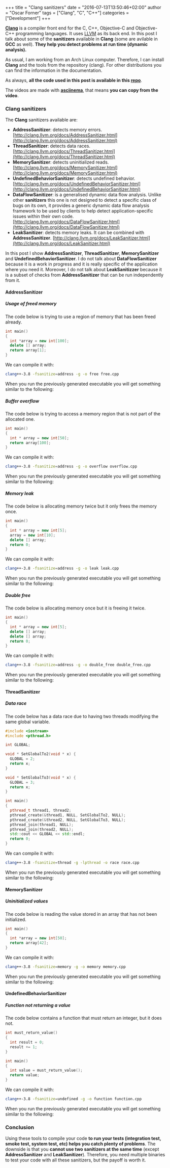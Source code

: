 +++
title = "Clang sanitizers"
date = "2016-07-13T13:50:46+02:00"
author = "Oscar Forner"
tags = ["Clang", "C", "C++"]
categories = ["Development"]
+++

**[Clang](http://clang.llvm.org/)** is a compiler front end for the C, C++, Objective-C and Objective-C++ programming languages. It uses [LLVM](http://llvm.org/) as its back end. In this post I talk about some of the **sanitizers** available in **Clang** (some are avilable in **GCC** as well). **They help you detect problems at run time (dynamic analysis).**

As usual, I am working from an Arch Linux computer. Therefore, I can install **Clang** and the tools from the repository (clang). For other distributions you can find the information in the documentation.

As always, **all the code used in this post is available in this [repo](https://github.com/maitesin/blog/tree/master/clang_sanitizers_2016_07_13)**.

The videos are made with **[asciinema](https://asciinema.org/)**, that means **you can copy from the video**.

### Clang sanitizers

The **Clang** sanitizers available are:

* **AddressSanitizer**: detects memory errors. [http://clang.llvm.org/docs/AddressSanitizer.html](http://clang.llvm.org/docs/AddressSanitizer.html)
* **ThreadSanitizer**: detects data races. [http://clang.llvm.org/docs/ThreadSanitizer.html](http://clang.llvm.org/docs/ThreadSanitizer.html)
* **MemorySanitizer**: detects uninitialized reads. [http://clang.llvm.org/docs/MemorySanitizer.html](http://clang.llvm.org/docs/MemorySanitizer.html)
* **UndefinedBehaviorSanitizer**: detects undefined behavior. [http://clang.llvm.org/docs/UndefinedBehaviorSanitizer.html](http://clang.llvm.org/docs/UndefinedBehaviorSanitizer.html)
* **DataFlowSanitizer**: is a generalised dynamic data flow analysis. Unlike other **sanitizers** this one is not designed to detect a specific class of bugs on its own, it provides a generic dynamic data flow analysis framework to be used by clients to help detect application-specific issues within their own code. [http://clang.llvm.org/docs/DataFlowSanitizer.html](http://clang.llvm.org/docs/DataFlowSanitizer.html)
* **LeakSanitizer**: detects memory leaks. It can be combined with **AddressSanitizer**. [http://clang.llvm.org/docs/LeakSanitizer.html](http://clang.llvm.org/docs/LeakSanitizer.html)

In this post I show **AddressSanitizer**, **ThreadSanitizer**, **MemorySanitizer** and **UndefinedBehaviorSanitizer**. I do not talk about **DataFlowSanitizer** because it is a work in progress and it is really specific of the application where you need it. Moreover, I do not talk about **LeakSanitizzer** because it is a subset of checks from **AddressSanitizer** that can be run independently from it.

#### AddressSanitizer

##### Usage of freed memory

The code below is trying to use a region of memory that has been freed already.

``` cpp
int main()
{
  int *array = new int[100];
  delete [] array;
  return array[1];
}
```

We can compile it with:

``` bash
clang++-3.8 -fsanitize=address -g -o free free.cpp
```

When you run the previously generated executable you will get something similar to the following:
<script type="text/javascript" src="https://asciinema.org/a/3zcpyg71hz6sxnhhxru7pvgtj.js" id="asciicast-3zcpyg71hz6sxnhhxru7pvgtj" async></script>

##### Buffer overflow

The code below is trying to access a memory region that is not part of the allocated one.

``` cpp
int main()
{
  int * array = new int[50];
  return array[100];
}
```

We can compile it with:

``` bash
clang++-3.8 -fsanitize=address -g -o overflow overflow.cpp
```

When you run the previously generated executable you will get something similar to the following:
<script type="text/javascript" src="https://asciinema.org/a/c0338bklzn84ptgafgaj4kas3.js" id="asciicast-c0338bklzn84ptgafgaj4kas3" async></script>

##### Memory leak

The code below is allocating memory twice but it only frees the memory once.

``` cpp
int main()
{
  int * array = new int[5];
  array = new int[10];
  delete [] array;
  return 0;
}
```

We can compile it with:

``` bash
clang++-3.8 -fsanitize=address -g -o leak leak.cpp
```

When you run the previously generated executable you will get something similar to the following:
<script type="text/javascript" src="https://asciinema.org/a/91kmpmy03843ccdbbh04ptbdd.js" id="asciicast-91kmpmy03843ccdbbh04ptbdd" async></script>

##### Double free

The code below is allocating memory once but it is freeing it twice.

``` cpp
int main()
{
  int * array = new int[5];
  delete [] array;
  delete [] array;
  return 0;
}
```

We can compile it with:

``` bash
clang++-3.8 -fsanitize=address -g -o double_free double_free.cpp
```

When you run the previously generated executable you will get something similar to the following:
<script type="text/javascript" src="https://asciinema.org/a/ebgp9ox48e8ffdaf0iug0b37s.js" id="asciicast-ebgp9ox48e8ffdaf0iug0b37s" async></script>

#### ThreadSanitizer

##### Data race

The code below has a data race due to having two threads modifying the same global variable.

``` cpp
#include <iostream>
#include <pthread.h>

int GLOBAL;

void * SetGlobalTo2(void * x) {
  GLOBAL = 2;
  return x;
}

void * SetGlobalTo3(void * x) {
  GLOBAL = 3;
  return x;
}

int main()
{
  pthread_t thread1, thread2;
  pthread_create(&thread1, NULL, SetGlobalTo2, NULL);
  pthread_create(&thread2, NULL, SetGlobalTo3, NULL);
  pthread_join(thread1, NULL);
  pthread_join(thread2, NULL);
  std::cout << GLOBAL << std::endl;
  return 0;
}
```

We can compile it with:

``` bash
clang++-3.8 -fsanitize=thread -g -lpthread -o race race.cpp
```

When you run the previously generated executable you will get something similar to the following:
<script type="text/javascript" src="https://asciinema.org/a/5go47caz8s1t6mdsaexb10ecx.js" id="asciicast-5go47caz8s1t6mdsaexb10ecx" async></script>

#### MemorySanitizer

##### Uninitialized values

The code below is reading the value stored in an array that has not been initialized.

``` cpp
int main()
{
  int *array = new int[50];
  return array[42];
}
```

We can compile it with:

``` bash
clang++-3.8 -fsanitize=memory -g -o memory memory.cpp
```

When you run the previously generated executable you will get something similar to the following:
<script type="text/javascript" src="https://asciinema.org/a/enrqyt3iue9lvmixapugzljge.js" id="asciicast-enrqyt3iue9lvmixapugzljge" async></script>

#### UndefinedBehaviorSanitizer

##### Function not returning a value

The code below contains a function that must return an integer, but it does not.

``` cpp
int must_return_value()
{
  int result = 0;
  result += 1;
}

int main()
{
  int value = must_return_value();
  return value;
}
```

We can compile it with:

``` bash
clang++-3.8 -fsanitize=undefined -g -o function function.cpp
```

When you run the previously generated executable you will get something similar to the following:
<script type="text/javascript" src="https://asciinema.org/a/bqcprr20fga4yrdyq69vs3aek.js" id="asciicast-bqcprr20fga4yrdyq69vs3aek" async></script>


### Conclusion

Using these tools to compile your code **to run your tests (integration test, smoke test, system test, etc) helps you catch plenty of problems**. The downside is that you **cannot use two sanitizers at the same time** (except **AddressSanitizer** and **LeakSanitizer**). Therefore, you need multiple binaries to test your code with all these sanitizers, but the payoff is worth it.
